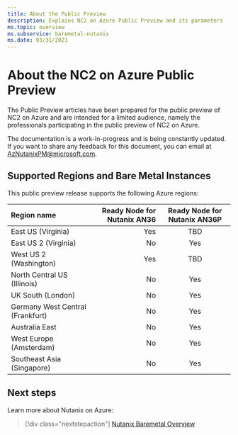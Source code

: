 ```yaml
---
title: About the Public Preview
description: Explains NC2 on Azure Public Preview and its parameters
ms.topic: overview
ms.subservice: baremetal-nutanix
ms.date: 03/31/2021
---
```


# About the NC2 on Azure Public Preview

The Public Preview articles  have been prepared for the public preview of NC2 on Azure and are intended for a limited audience, namely the professionals participating in the public preview of NC2 on Azure.

The documentation is a work-in-progress and is being constantly updated. If you want to share any feedback for this document, you can email at AzNutanixPM@microsoft.com.

## Supported Regions and Bare Metal Instances

This public preview release supports the following Azure regions:


|Region name |Ready Node for Nutanix AN36 |Ready Node for Nutanix AN36P |
| :------------------- | -------------------: |:---------------:|
|East US (Virginia)|​Yes|TBD|
|East US 2 (Virginia)|No|Yes|
|West US 2 (Washington)​|Yes|TBD|
|North Central US (Illinois)​|No|Yes|
|UK South (London)​|No|Yes|
|Germany West Central (Frankfurt)​|No|Yes|
|Australia East|No|Yes|
|West Europe (Amsterdam)|No|Yes|
|Southeast Asia (Singapore)​|No|Yes|


## Next steps

Learn more about Nutanix on Azure:

> [!div class="nextstepaction"]
> [Nutanix Baremetal Overview](nutanix-baremetal-overview.md)
